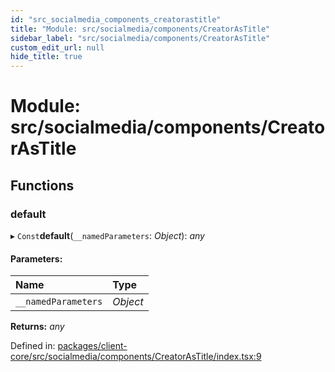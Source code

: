 ```yaml
---
id: "src_socialmedia_components_creatorastitle"
title: "Module: src/socialmedia/components/CreatorAsTitle"
sidebar_label: "src/socialmedia/components/CreatorAsTitle"
custom_edit_url: null
hide_title: true
---
```


# Module: src/socialmedia/components/CreatorAsTitle

## Functions

### default

▸ `Const`**default**(`__namedParameters`: *Object*): *any*

#### Parameters:

Name | Type |
:------ | :------ |
`__namedParameters` | *Object* |

**Returns:** *any*

Defined in: [packages/client-core/src/socialmedia/components/CreatorAsTitle/index.tsx:9](https://github.com/xr3ngine/xr3ngine/blob/77d12cea0/packages/client-core/src/socialmedia/components/CreatorAsTitle/index.tsx#L9)

